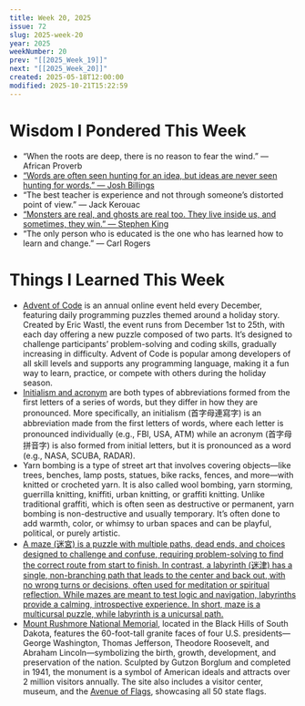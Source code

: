 ```yaml
---
title: Week 20, 2025
issue: 72
slug: 2025-week-20
year: 2025
weekNumber: 20
prev: "[[2025_Week_19]]"
next: "[[2025_Week_20]]"
created: 2025-05-18T12:00:00
modified: 2025-10-21T15:22:59
---
```


# Wisdom I Pondered This Week

* “When the roots are deep, there is no reason to fear the wind.” — African Proverb
* [“Words are often seen hunting for an idea, but ideas are never seen hunting for words.” — Josh Billings](https://www.brainyquote.com/quotes/josh_billings_118820)
* “The best teacher is experience and not through someone’s distorted point of view.” — Jack Kerouac
* [“Monsters are real, and ghosts are real too. They live inside us, and sometimes, they win.” — Stephen King](https://www.goodreads.com/quotes/167759-monsters-are-real-and-ghosts-are-real-too-they-live)
* “The only person who is educated is the one who has learned how to learn and change.” — Carl Rogers

# Things I Learned This Week

* [Advent of Code](https://adventofcode.com/) is an annual online event held every December, featuring daily programming puzzles themed around a holiday story. Created by Eric Wastl, the event runs from December 1st to 25th, with each day offering a new puzzle composed of two parts. It’s designed to challenge participants’ problem-solving and coding skills, gradually increasing in difficulty. Advent of Code is popular among developers of all skill levels and supports any programming language, making it a fun way to learn, practice, or compete with others during the holiday season.
* [Initialism and acronym](https://sketchplanations.com/acronyms-and-initialisms) are both types of abbreviations formed from the first letters of a series of words, but they differ in how they are pronounced. More specifically, an initialism (首字母連寫字) is an abbreviation made from the first letters of words, where each letter is pronounced individually (e.g., FBI, USA, ATM) while an acronym (首字母拼音字) is also formed from initial letters, but it is pronounced as a word (e.g., NASA, SCUBA, RADAR).
* Yarn bombing is a type of street art that involves covering objects—like trees, benches, lamp posts, statues, bike racks, fences, and more—with knitted or crocheted yarn. It is also called wool bombing, yarn storming, guerrilla knitting, kniffiti, urban knitting, or graffiti knitting. Unlike traditional graffiti, which is often seen as destructive or permanent, yarn bombing is non-destructive and usually temporary. It’s often done to add warmth, color, or whimsy to urban spaces and can be playful, political, or purely artistic.
* [A maze (迷宮) is a puzzle with multiple paths, dead ends, and choices designed to challenge and confuse, requiring problem-solving to find the correct route from start to finish. In contrast, a labyrinth (迷津) has a single, non-branching path that leads to the center and back out, with no wrong turns or decisions, often used for meditation or spiritual reflection. While mazes are meant to test logic and navigation, labyrinths provide a calming, introspective experience. In short, maze is a multicursal puzzle, while labyrinth is a unicursal path.](https://sketchplanations.com/maze-labyrinth)
* [Mount Rushmore National Memorial](https://www.google.com/maps?q=Mount+Rushmore+National+Memorial), located in the Black Hills of South Dakota, features the 60-foot-tall granite faces of four U.S. presidents—George Washington, Thomas Jefferson, Theodore Roosevelt, and Abraham Lincoln—symbolizing the birth, growth, development, and preservation of the nation. Sculpted by Gutzon Borglum and completed in 1941, the monument is a symbol of American ideals and attracts over 2 million visitors annually. The site also includes a visitor center, museum, and the [Avenue of Flags](https://www.nps.gov/moru/learn/historyculture/avenue-of-flags.htm), showcasing all 50 state flags.
